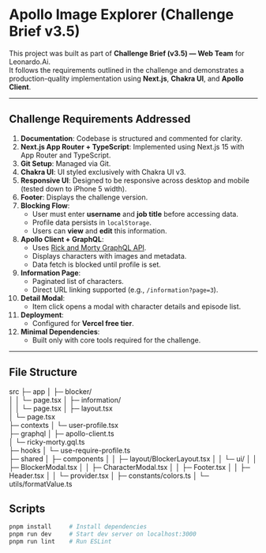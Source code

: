 # Apollo Image Explorer (Challenge Brief v3.5)

This project was built as part of **Challenge Brief (v3.5) — Web Team** for Leonardo.Ai.  
It follows the requirements outlined in the challenge and demonstrates a production-quality implementation using **Next.js**, **Chakra UI**, and **Apollo Client**.

---

## Challenge Requirements Addressed

1. **Documentation**: Codebase is structured and commented for clarity.
2. **Next.js App Router + TypeScript**: Implemented using Next.js 15 with App Router and TypeScript.
3. **Git Setup**: Managed via Git.
4. **Chakra UI**: UI styled exclusively with Chakra UI v3.
5. **Responsive UI**: Designed to be responsive across desktop and mobile (tested down to iPhone 5 width).
6. **Footer**: Displays the challenge version.
7. **Blocking Flow**:
   - User must enter **username** and **job title** before accessing data.
   - Profile data persists in `localStorage`.
   - Users can **view** and **edit** this information.
8. **Apollo Client + GraphQL**:
   - Uses [Rick and Morty GraphQL API](https://rickandmortyapi.com/graphql).
   - Displays characters with images and metadata.
   - Data fetch is blocked until profile is set.
9. **Information Page**:
   - Paginated list of characters.
   - Direct URL linking supported (e.g., `/information?page=3`).
10. **Detail Modal**:
    - Item click opens a modal with character details and episode list.
11. **Deployment**:
    - Configured for **Vercel free tier**.
12. **Minimal Dependencies**:
    - Built only with core tools required for the challenge.

---

## File Structure

src
├─ app
│ ├─ blocker/  
│ │ └─ page.tsx
│ ├─ information/  
│ │ └─ page.tsx
│ ├─ layout.tsx  
│ └─ page.tsx  
├─ contexts
│ └─ user-profile.tsx  
├─ graphql
│ ├─ apollo-client.ts  
│ └─ ricky-morty.gql.ts  
├─ hooks
│ └─ use-require-profile.ts  
├─ shared
│ ├─ components
│ │ ├─ layout/BlockerLayout.tsx
│ │ └─ ui/
│ │ ├─ BlockerModal.tsx
│ │ ├─ CharacterModal.tsx
│ │ ├─ Footer.tsx
│ │ ├─ Header.tsx
│ │ └─ provider.tsx
│ ├─ constants/colors.ts
│ └─ utils/formatValue.ts

## Scripts

```bash
pnpm install     # Install dependencies
pnpm run dev     # Start dev server on localhost:3000
pnpm run lint    # Run ESLint
```
